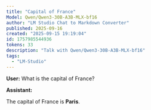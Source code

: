 ```yaml
---
title: "Capital of France"
Model: Qwen/Qwen3-30B-A3B-MLX-bf16
author: "LM Studio Chat to Markdown Converter"
published: 2025-09-16
created: "2025-09-15 19:19:04"
id: 1757985544936
tokens: 33
description: "Talk with Qwen/Qwen3-30B-A3B-MLX-bf16"
tags:
  - "LM-Studio"
---
```


**User:**
What is the capital of France? 

**Assistant:**


The capital of France is **Paris**.
